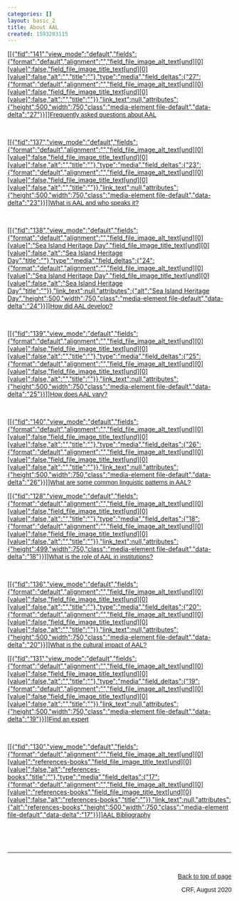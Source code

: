 ```yaml
---
categories: []
layout: basic_2
title: About AAL
created: 1593203115
---
```

<ul></ul><div class="grid grid--3col"><div class="grid__item"><a class="button-photo button-photo--shade" href="/AAL/faq"><span class="button-photo__photo">[[{"fid":"141","view_mode":"default","fields":{"format":"default","alignment":"","field_file_image_alt_text[und][0][value]":false,"field_file_image_title_text[und][0][value]":false,"alt":"","title":""},"type":"media","field_deltas":{"27":{"format":"default","alignment":"","field_file_image_alt_text[und][0][value]":false,"field_file_image_title_text[und][0][value]":false,"alt":"","title":""}},"link_text":null,"attributes":{"height":500,"width":750,"class":"media-element file-default","data-delta":"27"}}]]</span><span class="button-photo__caption"><span style="font-family:Trebuchet MS,Helvetica,sans-serif;">Frequently asked questions about AAL</span></span></a><p>&nbsp;</p></div><div class="grid__item"><a class="button-photo button-photo--shade" href="/AAL/What-is-AAL"><span class="button-photo__photo">[[{"fid":"137","view_mode":"default","fields":{"format":"default","alignment":"","field_file_image_alt_text[und][0][value]":false,"field_file_image_title_text[und][0][value]":false,"alt":"","title":""},"type":"media","field_deltas":{"23":{"format":"default","alignment":"","field_file_image_alt_text[und][0][value]":false,"field_file_image_title_text[und][0][value]":false,"alt":"","title":""}},"link_text":null,"attributes":{"height":500,"width":750,"class":"media-element file-default","data-delta":"23"}}]]</span><span class="button-photo__caption"><span style="font-family:Trebuchet MS,Helvetica,sans-serif;">What is AAL and who speaks it?</span></span></a><p>&nbsp;</p></div><div class="grid__item"><a class="button-photo button-photo--shade" href="AAL/Development"><span class="button-photo__photo">[[{"fid":"138","view_mode":"default","fields":{"format":"default","alignment":"","field_file_image_alt_text[und][0][value]":"Sea Island Heritage Day","field_file_image_title_text[und][0][value]":false,"alt":"Sea Island Heritage Day","title":""},"type":"media","field_deltas":{"24":{"format":"default","alignment":"","field_file_image_alt_text[und][0][value]":"Sea Island Heritage Day","field_file_image_title_text[und][0][value]":false,"alt":"Sea Island Heritage Day","title":""}},"link_text":null,"attributes":{"alt":"Sea Island Heritage Day","height":500,"width":750,"class":"media-element file-default","data-delta":"24"}}]]</span><span class="button-photo__caption"><span style="font-family:Trebuchet MS,Helvetica,sans-serif;">How did AAL develop?</span></span></a><p>&nbsp;</p></div><div class="grid__item"><a class="button-photo button-photo--shade" href="/AAL/Variation"><span class="button-photo__photo">[[{"fid":"139","view_mode":"default","fields":{"format":"default","alignment":"","field_file_image_alt_text[und][0][value]":false,"field_file_image_title_text[und][0][value]":false,"alt":"","title":""},"type":"media","field_deltas":{"25":{"format":"default","alignment":"","field_file_image_alt_text[und][0][value]":false,"field_file_image_title_text[und][0][value]":false,"alt":"","title":""}},"link_text":null,"attributes":{"height":500,"width":750,"class":"media-element file-default","data-delta":"25"}}]]</span><span class="button-photo__caption"><span style="font-family:Trebuchet MS,Helvetica,sans-serif;">How does AAL vary?</span></span></a><p>&nbsp;</p></div><div class="grid__item"><p><a class="button-photo button-photo--shade" href="/AAL/Linguistic-Patterns"><span class="button-photo__photo">[[{"fid":"140","view_mode":"default","fields":{"format":"default","alignment":"","field_file_image_alt_text[und][0][value]":false,"field_file_image_title_text[und][0][value]":false,"alt":"","title":""},"type":"media","field_deltas":{"26":{"format":"default","alignment":"","field_file_image_alt_text[und][0][value]":false,"field_file_image_title_text[und][0][value]":false,"alt":"","title":""}},"link_text":null,"attributes":{"height":500,"width":750,"class":"media-element file-default","data-delta":"26"}}]]</span><span class="button-photo__caption"><span style="font-family:Trebuchet MS,Helvetica,sans-serif;">What are some common linguistic patterns in AAL? </span></span></a></p></div><div class="grid__item"><a class="button-photo button-photo--shade" href="/AAL/Institutions"><span class="button-photo__photo">[[{"fid":"128","view_mode":"default","fields":{"format":"default","alignment":"","field_file_image_alt_text[und][0][value]":false,"field_file_image_title_text[und][0][value]":false,"alt":"","title":""},"type":"media","field_deltas":{"18":{"format":"default","alignment":"","field_file_image_alt_text[und][0][value]":false,"field_file_image_title_text[und][0][value]":false,"alt":"","title":""}},"link_text":null,"attributes":{"height":499,"width":750,"class":"media-element file-default","data-delta":"18"}}]]</span><span class="button-photo__caption"><span style="font-family:Trebuchet MS,Helvetica,sans-serif;">What is the role of AAL in institutions?</span></span></a><p>&nbsp;</p></div><div class="grid__item"><p><a class="button-photo button-photo--shade" href="/AAL/Culture"><span class="button-photo__photo">[[{"fid":"136","view_mode":"default","fields":{"format":"default","alignment":"","field_file_image_alt_text[und][0][value]":false,"field_file_image_title_text[und][0][value]":false,"alt":"","title":""},"type":"media","field_deltas":{"20":{"format":"default","alignment":"","field_file_image_alt_text[und][0][value]":false,"field_file_image_title_text[und][0][value]":false,"alt":"","title":""}},"link_text":null,"attributes":{"height":500,"width":750,"class":"media-element file-default","data-delta":"20"}}]]</span><span class="button-photo__caption"><span style="font-family:Trebuchet MS,Helvetica,sans-serif;">What is the cultural impact of AAL?</span></span></a></p></div><div class="grid__item"><a class="button-photo button-photo--shade" href="AAL/Linguists"><span class="button-photo__photo">[[{"fid":"131","view_mode":"default","fields":{"format":"default","alignment":"","field_file_image_alt_text[und][0][value]":false,"field_file_image_title_text[und][0][value]":false,"alt":"","title":""},"type":"media","field_deltas":{"19":{"format":"default","alignment":"","field_file_image_alt_text[und][0][value]":false,"field_file_image_title_text[und][0][value]":false,"alt":"","title":""}},"link_text":null,"attributes":{"height":500,"width":750,"class":"media-element file-default","data-delta":"19"}}]]</span><span class="button-photo__caption"><span style="font-family:Trebuchet MS,Helvetica,sans-serif;">Find an expert</span></span></a><p>&nbsp;</p></div><div class="grid__item"><a class="button-photo button-photo--shade" href="AAL/Bibliography"><span class="button-photo__photo">[[{"fid":"130","view_mode":"default","fields":{"format":"default","alignment":"","field_file_image_alt_text[und][0][value]":"references-books","field_file_image_title_text[und][0][value]":false,"alt":"references-books","title":""},"type":"media","field_deltas":{"17":{"format":"default","alignment":"","field_file_image_alt_text[und][0][value]":"references-books","field_file_image_title_text[und][0][value]":false,"alt":"references-books","title":""}},"link_text":null,"attributes":{"alt":"references-books","height":500,"width":750,"class":"media-element file-default","data-delta":"17"}}]]</span><span class="button-photo__caption"><span style="font-family:Trebuchet MS,Helvetica,sans-serif;">AAL Bibliography</span></span></a><p>&nbsp;</p></div></div><p>&nbsp;</p><hr><p>&nbsp;</p><ul></ul><p style="text-align: right;"><span style="font-family:Arial,Helvetica,sans-serif;"><a href="#top">Back to top of page</a></span></p><p style="text-align: right;"><span style="font-size:14px;"><span style="font-family:Arial,Helvetica,sans-serif;">CRF, August 2020</span></span></p>
